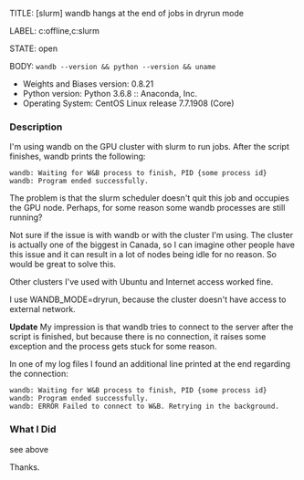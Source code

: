 TITLE:
[slurm] wandb hangs at the end of jobs in dryrun mode

LABEL:
c:offline,c:slurm

STATE:
open

BODY:
`wandb --version && python --version && uname`

* Weights and Biases version:  0.8.21
* Python version: Python 3.6.8 :: Anaconda, Inc.
* Operating System: CentOS Linux release 7.7.1908 (Core)

### Description

I'm using wandb on the GPU cluster with slurm to run jobs. 
After the script finishes, wandb prints the following:

```
wandb: Waiting for W&B process to finish, PID {some process id}
wandb: Program ended successfully.
```

The problem is that the slurm scheduler doesn't quit this job and occupies the GPU node. Perhaps, for some reason some wandb processes are still running?

Not sure if the issue is with wandb or with the cluster I'm using. The cluster is actually one of the biggest in Canada, so I can imagine other people have this issue and it can result in a lot of nodes being idle for no reason. So would be great to solve this.

Other clusters I've used with Ubuntu and Internet access worked fine.

I use WANDB_MODE=dryrun, because the cluster doesn't have access to external network. 

**Update**
My impression is that wandb tries to connect to the server after the script is finished, but because 
there is no connection, it raises some exception and the process gets stuck for some reason.

In one of my log files I found an additional line printed at the end regarding the connection:
```
wandb: Waiting for W&B process to finish, PID {some process id}
wandb: Program ended successfully.
wandb: ERROR Failed to connect to W&B. Retrying in the background.
```

### What I Did

see above

Thanks.


